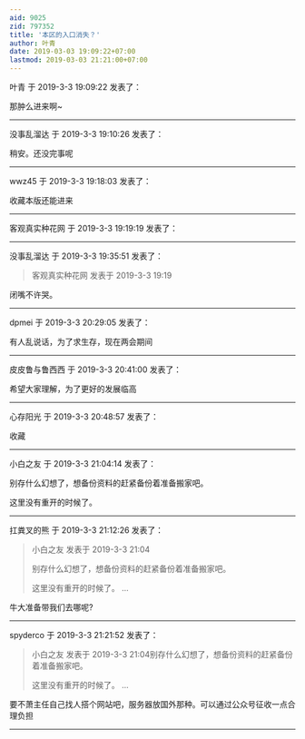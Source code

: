 ```yaml
---
aid: 9025
zid: 797352
title: '本区的入口消失？'
author: 叶青
date: 2019-03-03 19:09:22+07:00
lastmod: 2019-03-03 21:21:00+07:00
---
```


叶青 于 2019-3-3 19:09:22 发表了：

那肿么进来啊~

---------

没事乱溜达 于 2019-3-3 19:10:26 发表了：

稍安。还没完事呢

---------

wwz45 于 2019-3-3 19:18:03 发表了：

收藏本版还能进来

---------

客观真实种花网 于 2019-3-3 19:19:19 发表了：



---------

没事乱溜达 于 2019-3-3 19:35:51 发表了：

> 客观真实种花网 发表于 2019-3-3 19:19



闭嘴不许哭。

---------

dpmei 于 2019-3-3 20:29:05 发表了：

有人乱说话，为了求生存，现在两会期间

---------

皮皮鲁与鲁西西 于 2019-3-3 20:41:00 发表了：

希望大家理解，为了更好的发展临高

---------

心存阳光 于 2019-3-3 20:48:57 发表了：

收藏

---------

小白之友 于 2019-3-3 21:04:14 发表了：

别存什么幻想了，想备份资料的赶紧备份着准备搬家吧。

这里没有重开的时候了。

---------

扛粪叉的熊 于 2019-3-3 21:12:26 发表了：

> 小白之友 发表于 2019-3-3 21:04
> 
> 别存什么幻想了，想备份资料的赶紧备份着准备搬家吧。
> 
> 这里没有重开的时候了。 ...



牛大准备带我们去哪呢?

---------

spyderco 于 2019-3-3 21:21:52 发表了：

> 小白之友 发表于 2019-3-3 21:04别存什么幻想了，想备份资料的赶紧备份着准备搬家吧。
> 
> 这里没有重开的时候了。 ...



要不萧主任自己找人搭个网站吧，服务器放国外那种。可以通过公众号征收一点合理负担

---------


